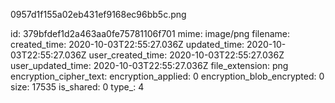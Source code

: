 0957d1f155a02eb431ef9168ec96bb5c.png

id: 379bfdef1d2a463aa0fe75781106f701
mime: image/png
filename: 
created_time: 2020-10-03T22:55:27.036Z
updated_time: 2020-10-03T22:55:27.036Z
user_created_time: 2020-10-03T22:55:27.036Z
user_updated_time: 2020-10-03T22:55:27.036Z
file_extension: png
encryption_cipher_text: 
encryption_applied: 0
encryption_blob_encrypted: 0
size: 17535
is_shared: 0
type_: 4
